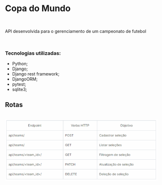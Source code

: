 # Copa do Mundo

</br>

API desenvolvida para o gerenciamento de um campeonato de futebol

</br>

### Tecnologias utilizadas:

- Python;
- Django;
- Django rest framework;
- DjangoORM;
- pytest;
- sqlite3;

## **Rotas**  

</br>
<div align="center">
  <img src="./rotas.png" alt="Rotas da aplicação" />
</div>
